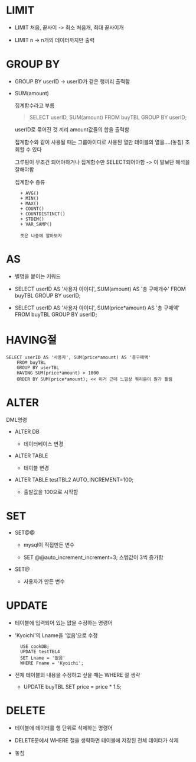 # LIMIT

+ LIMIT 처음, 끝사이 -> 최소 처음개, 최대 끝사이개

+ LIMIT n -> n개의 데이터까지만 출력

# GROUP BY

+ GROUP BY userID -> userID가 같은 행끼리 출력함

+ SUM(amount) 

    집계함수라고 부름

    > SELECT userID, SUM(amount) FROM buyTBL GROUP BY userID;

    userID로 묶어진 것 끼리 amount값들의 합을 출력함

    집계함수와 같이 사용될 때는 그룹아이디로 사용된 열만 테이블의 열을....(놓침) 조회할 수 있다

    그루핑이 무조건 되어야하거나 집계함수만 SELECT되어야함 -> 이 말보단 해석을 잘해야함

    집계함수 종류

        + AVG()
        + MIN()
        + MAX()
        + COUNT()
        + COUNTDISTINCT()
        + STDEM()
        + VAR_SAMP()

        뜻은 나중에 알아보자

# AS

+ 별명을 붙이는 키워드

+ SELECT userID AS '사용자 아이디', SUM(amount) AS '총 구매개수' FROM buyTBL GROUP BY userID;

+ SELECT userID AS '사용자 아이디', SUM(price*amount) AS '총 구매액' FROM buyTBL GROUP BY userID;

# HAVING절

    SELECT userID AS '사용자', SUM(price*amount) AS '총구매액'
        FROM buyTBL
        GROUP BY userTBL
        HAVING SUM(price*amount) > 1000
        ORDER BY SUM(price*amount); << 이거 근데 느낌상 쿼리문이 뭔가 틀림

# ALTER

DML명령

+ ALTER DB

    + 데이터베이스 변경

+ ALTER TABLE

    + 테이블 변경

+ ALTER TABLE testTBL2 AUTO_INCREMENT=100;

    + 출발값을 100으로 시작함

# SET

+ SET@@ 

    + mysql이 직접만든 변수

    + SET @@auto_increment_increment=3; 스텝값이 3씩 증가함

+ SET@

    + 사용자가 만든 변수

# UPDATE

+ 테이블에 입력되어 있는 앖을 수정하는 명령어

+ 'Kyoichi'의 Lname을 '없음'으로 수정

        USE cookDB;
        UPDATE testTBL4
        SET Lname = '없음'
        WHERE Fname = 'Kyoichi';
    

+ 전체 테이블의 내용을 수정하고 싶을 때는 WHERE 절 생략

    + UPDATE buyTBL SET price = price * 1.5;

# DELETE

+ 테이블에 데이터를 행 단위로 삭제하는 명령어

+ DELETE문에서 WHERE 절을 생략하면 테이블에 저장된 전체 데이터가 삭제

+ 놓침

